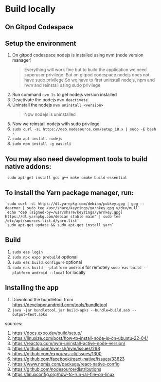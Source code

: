 # Build locally
## On Gitpod Codespace
## Setup the environment
1. On gitpod codespace nodejs is installed using nvm (node version manager)
    > Everything will work fine but to build the application we need superuser privilege.
    > But on gitpod codespace nodejs does not have sudo privilege
    > So we have to first uninstall nodejs, npm and nvm and reinstall using sudo privilege
2. Run command `nvm ls` to get nodejs version installed 
3. Deactivate the nodejs `nvm deactivate`
4. Uninstall the nodejs `nvm uninstall <version>`
    > Now nodejs is uninstalled 
5. Now we reinstall nodejs with sudo privilege
6. `sudo curl -sL https://deb.nodesource.com/setup_18.x | sudo -E bash -`
7. `sudo apt install nodejs`
8. `sudo npm install -g eas-cli`

## You may also need development tools to build native addons:
     sudo apt-get install gcc g++ make cmake build-essential
## To install the Yarn package manager, run:
    `sudo curl -sL https://dl.yarnpkg.com/debian/pubkey.gpg | gpg --dearmor | sudo tee /usr/share/keyrings/yarnkey.gpg >/dev/null`
    `echo "deb [signed-by=/usr/share/keyrings/yarnkey.gpg] https://dl.yarnpkg.com/debian stable main" | sudo tee /etc/apt/sources.list.d/yarn.list`
    `sudo apt-get update && sudo apt-get install yarn`

## Build
1. `sudo eas login`
2. `sudo npx expo prebuild` optional
3. `sudo eas build:configure` optional
4. `sudo eas build --platform android` for remotely `sudo eas build --platform android --local` for locally

## Installing the app
1. Download the bundletool from https://developer.android.com/tools/bundletool
2. `java -jar bundletool.jar build-apks --bundle=build.aab --output=test.apks`

sources:
1. https://docs.expo.dev/build/setup/
2. https://linuxize.com/post/how-to-install-node-js-on-ubuntu-22-04/
3. https://reactgo.com/nvm-uninstall-active-node-version/
4. https://github.com/nvm-sh/nvm/issues/298
5. https://github.com/expo/eas-cli/issues/1300
6. https://github.com/facebook/react-native/issues/33623
7. https://www.npmjs.com/package/react-native-config
8. https://github.com/nodesource/distributions
9. https://linuxconfig.org/how-to-run-jar-file-on-linux